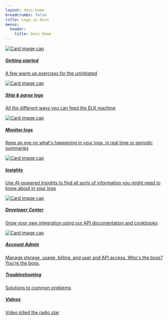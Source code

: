 ```yaml
---
layout: docs-home
breadcrumbs: false
title: Logz.io Docs
menus:
  header:
    title: Docs Home
---
```


  <div class="card">
    <a href="{{ site.baseurl }}/getting-started">
      <img class="card-img-top" src="{{ site.baseurl}}/img/home-icons/rocketship.svg" alt="Card image cap">
        <h5 class="card-title">Getting started</h5>
        <p class="card-text">A few warm up exercises for the uninitiated</p>
    </a>
  </div>


  <div class="card">
    <a href="{{ site.baseurl }}/ship-and-parse-logs">
      <img class="card-img-top" src="{{ site.baseurl }}/img/home-icons/truck.svg" alt="Card image cap">
        <h5 class="card-title">Ship & parse logs</h5>
        <p class="card-text">All the different ways you can feed the ELK machine</p>
    </a>
  </div>


  <div class="card">
    <a href="{{ site.baseurl }}/monitor-logs">
      <img class="card-img-top" src="{{ site.baseurl }}/img/home-icons/monitor-charts.svg" alt="Card image cap">
        <h5 class="card-title">Monitor logs</h5>
        <p class="card-text">Keep an eye on what's happening in your logs, in real time or periodic summaries</p>
    </a>
  </div>

<div class="card">
    <a href="{{ site.baseurl }}/insights">
      <img class="card-img-top" src="https://upload.wikimedia.org/wikipedia/commons/a/aa/Camera-icon.svg" alt="Card image cap">
        <h5 class="card-title">Insights</h5>
        <p class="card-text">Use AI-powered Insights to find all sorts of information you might need to know about in your logs</p>
    </a>
  </div>


  <div class="card">
    <a href="{{ site.baseurl }}/developer-center">
      <img class="card-img-top" src="https://upload.wikimedia.org/wikipedia/commons/a/aa/Camera-icon.svg" alt="Card image cap">
        <h5 class="card-title">Developer Center</h5>
        <p class="card-text">Grow your own integration using our API documentation and cookbooks</p>
    </a>
  </div>


  <div class="card">
    <a href="{{ site.baseurl }}/account-settings">
      <img class="card-img-top" src="https://upload.wikimedia.org/wikipedia/commons/a/aa/Camera-icon.svg" alt="Card image cap">
        <h5 class="card-title">Account Admin</h5>
        <p class="card-text">Manage storage, usage, billing, and user and API access. Who's the boss? You're the boss.</p>
    </a>
  </div>

<div class="card half-card">
    <a href="{{ site.baseurl }}/troubleshooting">
        <h5 class="card-title">Troubleshooting</h5>
        <p class="card-text">Solutions to common problems</p>
    </a>
  </div>

<div class="card half-card">
    <a href="#">
        <h5 class="card-title">Videos</h5>
        <p class="card-text">Video killed the radio star</p>
    </a>
  </div>
